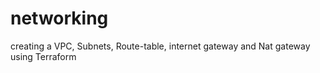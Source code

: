 # networking
creating a VPC, Subnets, Route-table, internet gateway and Nat gateway using Terraform
